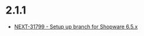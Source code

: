 # 2.1.1
- [NEXT-31799 - Setup up branch for Shopware 6.5.x](https://issues.shopware.com/issues/NEXT-31799)